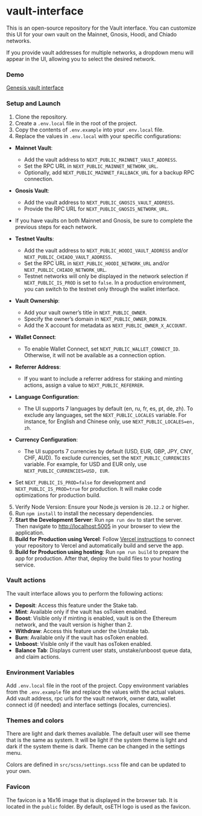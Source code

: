 # vault-interface
This is an open-source repository for the Vault interface.
You can customize this UI for your own vault on the
Mainnet, Gnosis, Hoodi, and Chiado networks.

If you provide vault addresses for multiple networks,
a dropdown menu will appear in the UI,
allowing you to select the desired network.

### Demo
[Genesis vault interface](https://vault-interface-lemon.vercel.app/)

### Setup and Launch
1. Clone the repository.
2. Create a `.env.local` file in the root of the project.
3. Copy the contents of `.env.example` into your `.env.local` file.
4. Replace the values in `.env.local` with your specific configurations:

- <b>Mainnet Vault</b>:
  - Add the vault address to `NEXT_PUBLIC_MAINNET_VAULT_ADDRESS`.
  - Set the RPC URL in `NEXT_PUBLIC_MAINNET_NETWORK_URL`.
  - Optionally, add `NEXT_PUBLIC_MAINNET_FALLBACK_URL` for a backup RPC connection.

- <b>Gnosis Vault</b>:
  - Add the vault address to `NEXT_PUBLIC_GNOSIS_VAULT_ADDRESS`.
  - Provide the RPC URL for `NEXT_PUBLIC_GNOSIS_NETWORK_URL`.

- If you have vaults on both Mainnet and Gnosis, be sure to complete the previous steps for each network.

- <b>Testnet Vaults</b>:
  - Add the vault address to `NEXT_PUBLIC_HOODI_VAULT_ADDRESS` and/or `NEXT_PUBLIC_CHIADO_VAULT_ADDRESS`.
  - Set the RPC URL in `NEXT_PUBLIC_HOODI_NETWORK_URL` and/or `NEXT_PUBLIC_CHIADO_NETWORK_URL`.
  - Testnet networks will only be displayed in the network selection if `NEXT_PUBLIC_IS_PROD` is set to `false`. In a production environment, you can switch to the testnet only through the wallet interface.

- <b>Vault Ownership</b>:
  - Add your vault owner’s title in `NEXT_PUBLIC_OWNER`.
  - Specify the owner’s domain in `NEXT_PUBLIC_OWNER_DOMAIN`.
  - Add the X account for metadata as `NEXT_PUBLIC_OWNER_X_ACCOUNT`.

- <b>Wallet Connect</b>:
  - To enable Wallet Connect, set `NEXT_PUBLIC_WALLET_CONNECT_ID`. Otherwise, it will not be available as a connection option.

- <b>Referrer Address</b>:
  - If you want to include a referrer address for staking and minting actions, assign a value to `NEXT_PUBLIC_REFERRER`.

- <b>Language Configuration</b>:
  - The UI supports 7 languages by default (en, ru, fr, es, pt, de, zh). To exclude any languages, set the `NEXT_PUBLIC_LOCALES` variable. For instance, for English and Chinese only, use `NEXT_PUBLIC_LOCALES=en, zh`.

- <b>Currency Configuration</b>:
  - The UI supports 7 currencies by default (USD, EUR, GBP, JPY, CNY, CHF, AUD). To exclude currencies, set the `NEXT_PUBLIC_CURRENCIES` variable. For example, for USD and EUR only, use `NEXT_PUBLIC_CURRENCIES=USD, EUR`.
- Set `NEXT_PUBLIC_IS_PROD=false` for development and `NEXT_PUBLIC_IS_PROD=true` for production. It will make code optimizations for production build.
5. Verify Node Version: Ensure your Node.js version is `20.12.2` or higher.
6. Run `npm install` to install the necessary dependencies.
7. <b>Start the Development Server</b>: Run `npm run dev` to start the server. Then navigate to [http://localhost:5005](http://localhost:5005) in your browser to view the application.
8. <b>Build for Production using Vercel</b>: Follow [Vercel instructions](https://vercel.com/docs/getting-started-with-vercel/import) to connect your repository to Vercel and automatically build and serve the app.
9. <b>Build for Production using hosting</b>: Run `npm run build` to prepare the app for production. After that, deploy the build files to your hosting service.

### Vault actions
The vault interface allows you to perform the following actions:

- <b>Deposit</b>: Access this feature under the Stake tab.
- <b>Mint</b>: Available only if the vault has osToken enabled.
- <b>Boost</b>: Visible only if minting is enabled, vault is on the Ethereum network, and the vault version is higher than 2.
- <b>Withdraw</b>: Access this feature under the Unstake tab.
- <b>Burn</b>: Available only if the vault has osToken enabled.
- <b>Unboost</b>: Visible only if the vault has osToken enabled.
- <b>Balance Tab</b>: Displays current user stats, unstake/unboost queue data, and claim actions.

### Environment Variables
Add `.env.local` file in the root of the project.
Copy environment variables from the `.env.example` file and replace the values with the actual values.
Add vault address, rpc urls for the vault network, owner data, wallet connect id (if needed) and interface settings (locales, currencies).

### Themes and colors
There are light and dark themes available.
The default user will see theme that is the same as system. It will be light if the system theme is light and dark if the system theme is dark.
Theme can be changed in the settings menu.

Colors are defined in `src/scss/settings.scss` file and can be updated to your own.

### Favicon
The favicon is a 16x16 image that is displayed in the browser tab. It is located in the `public` folder.
By default, osETH logo is used as the favicon.

